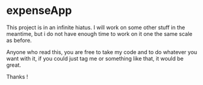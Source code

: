 # expenseApp

This project is in an infinite hiatus.
I will work on some other stuff in the meantime, but i do not have enough time to work on it one the same scale as before.

Anyone who read this, you are free to take my code and to do whatever you want with it, if you could just tag me or something like that, it would be great.

Thanks !
